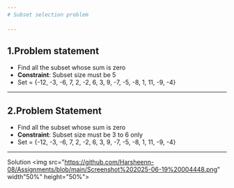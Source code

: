 ```yaml
---
# Subset selection problem

---
```

**1.Problem statement**
---
- Find all the subset whose sum is zero
- **Constraint**: Subset size must be 5
- Set = {-12, -3, -6, 7, 2, -2, 6, 3, 9, -7, -5, -8, 1, 11, -9, -4}
---
**2.Problem Statement**
---
- Find all the subset whose sum is zero
- **Constraint**: Subset size must be 3 to 6 only
- Set = {-12, -3, -6, 7, 2, -2, 6, 3, 9, -7, -5, -8, 1, 11, -9, -4}
---
Solution
<img
src="https://github.com/Harsheenn-08/Assignments/blob/main/Screenshot%202025-06-19%20004448.png" width"50%" height="50%">
